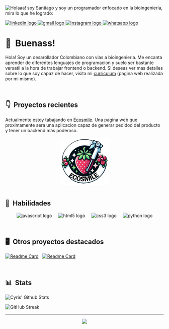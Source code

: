 ![Holaaa! soy Santiago y soy un programador enfocado en la bioingenieria, mira lo que he logrado:](https://media4.giphy.com/media/v1.Y2lkPTc5MGI3NjExeGlhM2xqdmg1c2h5Nm92YXhsdDFqY3RoZzdkaDh6d3kwZjBrc2dzNSZlcD12MV9pbnRlcm5hbF9naWZfYnlfaWQmY3Q9Zw/4psWQdadR6pUdLfz8c/giphy.gif)

<div align="left">
  <a href="www.linkedin.com/in/santiago-diaz-e" target="_blank">
    <img src="https://img.shields.io/static/v1?message=LinkedIn&logo=linkedin&label=&color=0077B5&logoColor=white&labelColor=&style=for-the-badge" height="28" alt="linkedin logo"  />
  </a>
  <a href="santiagodiazeo@gmail.com" target="_blank">
    <img src="https://img.shields.io/static/v1?message=Gmail&logo=gmail&label=&color=D14836&logoColor=white&labelColor=&style=for-the-badge" height="28" alt="gmail logo"  />
  </a>
  <a href="https://www.instagram.com/its_tiago02/" target="_blank">
    <img src="https://img.shields.io/static/v1?message=Instagram&logo=instagram&label=&color=E4405F&logoColor=white&labelColor=&style=for-the-badge" height="28" alt="instagram logo"  />
  </a>
  <a href="https://wa.link/op648z" target="_blank">
    <img src="https://img.shields.io/static/v1?message=Whatsapp&logo=whatsapp&label=&color=25D366&logoColor=white&labelColor=&style=for-the-badge" height="28" alt="whatsapp logo"  />
  </a>
</div>

# 👋 &nbsp;Buenass!

Hola! Soy un desarollador Colombiano con vias a bioingenieria. Me encanta aprender de diferentes lenguajes de programacion y suelo ser bastante versatil a la hora de trabajar frontend o backend. 
Si deseas ver mas detalles sobre lo que soy capaz de hacer, visita mi [curriculum](https://santiag0jaja.github.io/Curriculum) (pagina web realizada por mi mismo).

&nbsp;

## 👇 &nbsp;Proyectos recientes

Actualmente estoy tabajando en [Ecosmile](https://santiag0jaja.github.io/Ecosmile). Una pagina web que proximamente sera una aplicacion capaz de generar pedidod del producto y tener un backend más poderoso.
  <div align="center">
  <img src="assets/img/ecosmile.png" height="150" align="center" alt="ecosmile logo"  />
  </div>
&nbsp;

## 🧰 &nbsp;Habilidades

<div align="center">
  <img src="https://cdn.jsdelivr.net/gh/devicons/devicon/icons/javascript/javascript-original.svg" height="30" alt="javascript logo"  />
  <img width="12" />
  <img src="https://cdn.jsdelivr.net/gh/devicons/devicon/icons/html5/html5-original.svg" height="30" alt="html5 logo"  />
  <img width="12" />
  <img src="https://cdn.jsdelivr.net/gh/devicons/devicon/icons/css3/css3-original.svg" height="30" alt="css3 logo"  />
  <img width="12" />
  <img src="https://cdn.jsdelivr.net/gh/devicons/devicon/icons/python/python-original.svg" height="30" alt="python logo"  />
</div>

&nbsp;

## 🖥 &nbsp;Otros proyectos destacados

[![Readme Card](https://github-readme-stats.vercel.app/api/pin/?username=santiag0jaja&repo=Skyvoyage&bg_color=0d1116&title_color=ce09ec&text_color=a4aacb&icon_color=007ec6)](https://github.com/Santiag0jaja/Skyvoyage) &nbsp; [![Readme Card](https://github-readme-stats.vercel.app/api/pin/?username=Santiag0jaja&repo=Terna-FOUR&bg_color=0d1116&title_color=ce09ec&text_color=a4aacb&icon_color=007ec6)](https://github.com/Santiag0jaja/Terna-FOUR)

&nbsp;

## 📊 &nbsp;Stats

![Cyris' Github Stats](https://github-readme-stats.vercel.app/api?username=Santiag0jaja&hide=contribs,prs&show_icons=true&bg_color=0d1116&title_color=ce09ec&text_color=a4aacb&icon_color=007ec6)

![GitHub Streak](https://github-readme-streak-stats.herokuapp.com/?user=Santiag0jaja&theme=dark&count_private=true&bg_color=0d1116&title_color=ce09ec&text_color=a4aacb&icon_color=007ec6)

---
<div align="center">
<img height="200" src="https://media.giphy.com/media/UQ1LQCGpFHGgz0Y28W/giphy.gif?cid=ecf05e47q6h1uxpiy0ykuxjkadaebqvxljyfmbk1pvm13nng&ep=v1_gifs_search&rid=giphy.gif&ct=g"  />
</div>
